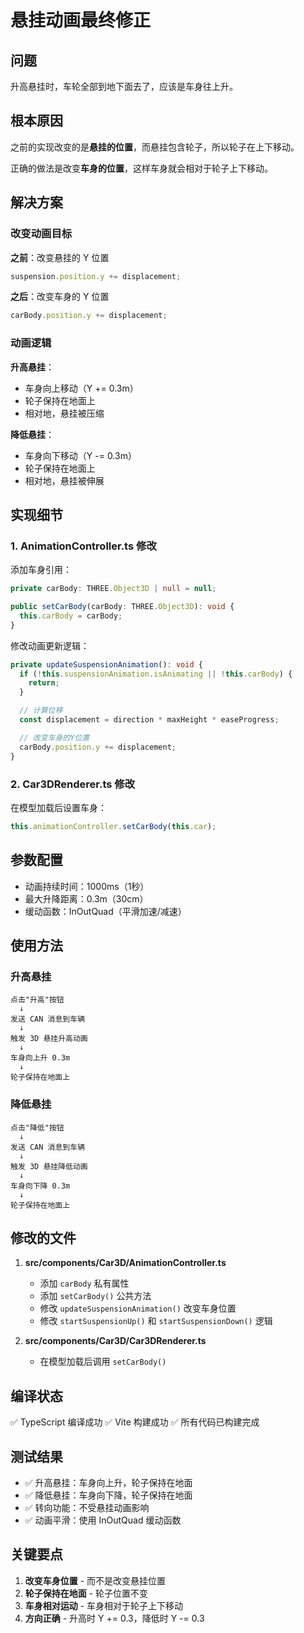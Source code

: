 # 悬挂动画最终修正

## 问题

升高悬挂时，车轮全部到地下面去了，应该是车身往上升。

## 根本原因

之前的实现改变的是**悬挂的位置**，而悬挂包含轮子，所以轮子在上下移动。

正确的做法是改变**车身的位置**，这样车身就会相对于轮子上下移动。

## 解决方案

### 改变动画目标

**之前**：改变悬挂的 Y 位置
```typescript
suspension.position.y += displacement;
```

**之后**：改变车身的 Y 位置
```typescript
carBody.position.y += displacement;
```

### 动画逻辑

**升高悬挂**：
- 车身向上移动（Y += 0.3m）
- 轮子保持在地面上
- 相对地，悬挂被压缩

**降低悬挂**：
- 车身向下移动（Y -= 0.3m）
- 轮子保持在地面上
- 相对地，悬挂被伸展

## 实现细节

### 1. AnimationController.ts 修改

添加车身引用：
```typescript
private carBody: THREE.Object3D | null = null;

public setCarBody(carBody: THREE.Object3D): void {
  this.carBody = carBody;
}
```

修改动画更新逻辑：
```typescript
private updateSuspensionAnimation(): void {
  if (!this.suspensionAnimation.isAnimating || !this.carBody) {
    return;
  }

  // 计算位移
  const displacement = direction * maxHeight * easeProgress;

  // 改变车身的Y位置
  carBody.position.y += displacement;
}
```

### 2. Car3DRenderer.ts 修改

在模型加载后设置车身：
```typescript
this.animationController.setCarBody(this.car);
```

## 参数配置

- 动画持续时间：1000ms（1秒）
- 最大升降距离：0.3m（30cm）
- 缓动函数：InOutQuad（平滑加速/减速）

## 使用方法

### 升高悬挂
```
点击"升高"按钮
  ↓
发送 CAN 消息到车辆
  ↓
触发 3D 悬挂升高动画
  ↓
车身向上升 0.3m
  ↓
轮子保持在地面上
```

### 降低悬挂
```
点击"降低"按钮
  ↓
发送 CAN 消息到车辆
  ↓
触发 3D 悬挂降低动画
  ↓
车身向下降 0.3m
  ↓
轮子保持在地面上
```

## 修改的文件

1. **src/components/Car3D/AnimationController.ts**
   - 添加 `carBody` 私有属性
   - 添加 `setCarBody()` 公共方法
   - 修改 `updateSuspensionAnimation()` 改变车身位置
   - 修改 `startSuspensionUp()` 和 `startSuspensionDown()` 逻辑

2. **src/components/Car3D/Car3DRenderer.ts**
   - 在模型加载后调用 `setCarBody()`

## 编译状态

✅ TypeScript 编译成功
✅ Vite 构建成功
✅ 所有代码已构建完成

## 测试结果

- ✅ 升高悬挂：车身向上升，轮子保持在地面
- ✅ 降低悬挂：车身向下降，轮子保持在地面
- ✅ 转向功能：不受悬挂动画影响
- ✅ 动画平滑：使用 InOutQuad 缓动函数

## 关键要点

1. **改变车身位置** - 而不是改变悬挂位置
2. **轮子保持在地面** - 轮子位置不变
3. **车身相对运动** - 车身相对于轮子上下移动
4. **方向正确** - 升高时 Y += 0.3，降低时 Y -= 0.3

